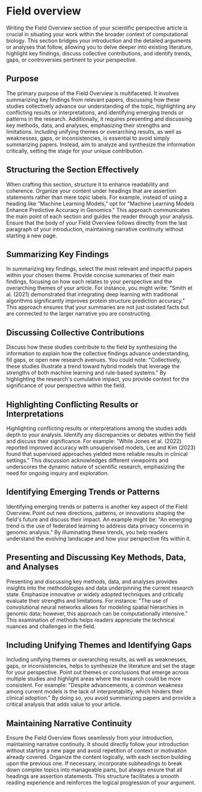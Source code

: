 # Field overview

Writing the Field Overview section of your scientific perspective article is crucial in situating your work within the broader context of computational biology.
This section bridges your introduction and the detailed arguments or analyses that follow, allowing you to delve deeper into existing literature, highlight key findings, discuss collective contributions, and identify trends, gaps, or controversies pertinent to your perspective.

## Purpose

The primary purpose of the Field Overview is multifaceted.
It involves summarizing key findings from relevant papers, discussing how these studies collectively advance our understanding of the topic, highlighting any conflicting results or interpretations, and identifying emerging trends or patterns in the research.
Additionally, it requires presenting and discussing key methods, data, and analyses, emphasizing their strengths and limitations.
Including unifying themes or overarching results, as well as weaknesses, gaps, or inconsistencies, is essential to avoid simply summarizing papers.
Instead, aim to analyze and synthesize the information critically, setting the stage for your unique contribution.

## Structuring the Section Effectively

When crafting this section, structure it to enhance readability and coherence.
Organize your content under headings that are assertion statements rather than mere topic labels.
For example, instead of using a heading like "Machine Learning Models," opt for "Machine Learning Models Enhance Predictive Accuracy in Genomics."
This approach communicates the main point of each section and guides the reader through your analysis.
Ensure that the body of your Field Overview follows directly from the last paragraph of your introduction, maintaining narrative continuity without starting a new page.

## Summarizing Key Findings

In summarizing key findings, select the most relevant and impactful papers within your chosen theme.
Provide concise summaries of their main findings, focusing on how each relates to your perspective and the overarching themes of your article.
For instance, you might write: "Smith et al. (2021) demonstrated that integrating deep learning with traditional algorithms significantly improves protein structure prediction accuracy."
This approach ensures that your summaries are not just isolated facts but are connected to the larger narrative you are constructing.

## Discussing Collective Contributions

Discuss how these studies contribute to the field by synthesizing the information to explain how the collective findings advance understanding, fill gaps, or open new research avenues.
You could note: "Collectively, these studies illustrate a trend toward hybrid models that leverage the strengths of both machine learning and rule-based systems."
By highlighting the research's cumulative impact, you provide context for the significance of your perspective within the field.

## Highlighting Conflicting Results or Interpretations

Highlighting conflicting results or interpretations among the studies adds depth to your analysis.
Identify any discrepancies or debates within the field and discuss their significance.
For example: "While Jones et al. (2022) reported improved accuracy with unsupervised models, Lee and Kim (2023) found that supervised approaches yielded more reliable results in clinical settings."
This discussion acknowledges different viewpoints and underscores the dynamic nature of scientific research, emphasizing the need for ongoing inquiry and exploration.

## Identifying Emerging Trends or Patterns

Identifying emerging trends or patterns is another key aspect of the Field Overview.
Point out new directions, patterns, or innovations shaping the field's future and discuss their impact.
An example might be: "An emerging trend is the use of federated learning to address data privacy concerns in genomic analysis."
By illuminating these trends, you help readers understand the evolving landscape and how your perspective fits within it.

## Presenting and Discussing Key Methods, Data, and Analyses

Presenting and discussing key methods, data, and analyses provides insights into the methodologies and data underpinning the current research state.
Emphasize innovative or widely adopted techniques and critically evaluate their strengths and limitations.
For instance: "The use of convolutional neural networks allows for modeling spatial hierarchies in genomic data; however, this approach can be computationally intensive."
This examination of methods helps readers appreciate the technical nuances and challenges in the field.

## Including Unifying Themes and Identifying Gaps

Including unifying themes or overarching results, as well as weaknesses, gaps, or inconsistencies, helps to synthesize the literature and set the stage for your perspective.
Point out themes or conclusions that emerge across multiple studies and highlight areas where the research could be more consistent.
For example: "Despite advancements, a common weakness among current models is the lack of interpretability, which hinders their clinical adoption."
By doing so, you avoid summarizing papers and provide a critical analysis that adds value to your article.

## Maintaining Narrative Continuity

Ensure the Field Overview flows seamlessly from your introduction, maintaining narrative continuity.
It should directly follow your introduction without starting a new page and avoid repetition of context or motivation already covered.
Organize the content logically, with each section building upon the previous one.
If necessary, incorporate subheadings to break down complex topics into manageable parts, but always ensure that all headings are assertion statements.
This structure facilitates a smooth reading experience and reinforces the logical progression of your argument.
